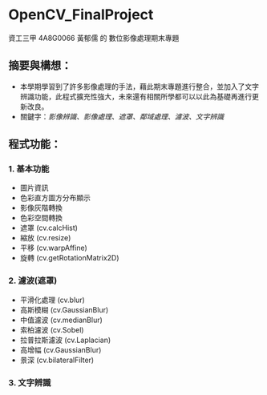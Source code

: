 # OpenCV_FinalProject
資工三甲 4A8G0066 黃郁儒 的 數位影像處理期末專題


## 摘要與構想：
* 本學期學習到了許多影像處理的手法，藉此期末專題進行整合，並加入了文字辨識功能，此程式擴充性強大，未來還有相關所學都可以以此為基礎再進行更新改良。
* 關鍵字：_影像辨識、影像處理、遮罩、鄰域處理、濾波、文字辨識_


## 程式功能：

### 1. 基本功能
* 圖片資訊
* 色彩直方圖方分布顯示
* 影像灰階轉換
* 色彩空間轉換
* 遮罩 (cv.calcHist)
* 縮放 (cv.resize)
* 平移 (cv.warpAffine)
* 旋轉 (cv.getRotationMatrix2D)
      
### 2. 濾波(遮罩)
* 平滑化處理 (cv.blur)
* 高斯模糊 (cv.GaussianBlur)
* 中值濾波 (cv.medianBlur)
* 索柏濾波 (cv.Sobel)
* 拉普拉斯濾波 (cv.Laplacian)
* 高增幅 (cv.GaussianBlur)
* 景深 (cv.bilateralFilter)
      
### 3. 文字辨識
